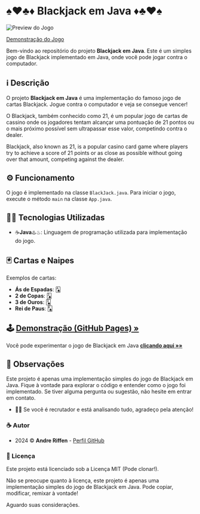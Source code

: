 # ♠️♥️♣️♦️ Blackjack em Java ♦️♣️♥️♠️

![Preview do Jogo](url_para_preview_do_jogo) <!-- Substitua com a URL do preview do seu jogo -->

[Demonstração do Jogo](url_para_demo) <!-- Substitua com a URL da demonstração do seu jogo no GitHub Pages -->

Bem-vindo ao repositório do projeto **Blackjack em Java**. Este é um simples jogo de Blackjack implementado em Java, onde você pode jogar contra o computador.


## ℹ️ Descrição

O projeto **Blackjack em Java** é uma implementação do famoso jogo de cartas Blackjack. Jogue contra o computador e veja se consegue vencer!

O Blackjack, também conhecido como 21, é um popular jogo de cartas de cassino onde os jogadores tentam alcançar uma pontuação de 21 pontos ou o mais próximo possível sem ultrapassar esse valor, competindo contra o dealer.

Blackjack, also known as 21, is a popular casino card game where players try to achieve a score of 21 points or as close as possible without going over that amount, competing against the dealer.

## ⚙️ Funcionamento

O jogo é implementado na classe `BlackJack.java`. Para iniciar o jogo, execute o método `main` na classe `App.java`.

## 👨‍💻 Tecnologias Utilizadas

- ☕**Java**♨️♨: Linguagem de programação utilizada para implementação do jogo.

## 🃏 Cartas e Naipes

Exemplos de cartas:

- **Ás de Espadas**: 🂡
- **2 de Copas**: 🂢
- **3 de Ouros**: 🂣
- **Rei de Paus**: 🂮

## 🕹️ [Demonstração (GitHub Pages) »](url_para_demo) <!-- Substitua com a URL da demonstração do seu jogo no GitHub Pages -->

Você pode experimentar o jogo de Blackjack em Java [**clicando aqui »»**](url_para_demo) <!-- Substitua com a URL da demonstração do seu jogo no GitHub Pages -->

## 💬 Observações

Este projeto é apenas uma implementação simples do jogo de Blackjack em Java. Fique à vontade para explorar o código e entender como o jogo foi implementado. Se tiver alguma pergunta ou sugestão, não hesite em entrar em contato.

- 🙋‍♂️ Se você é recrutador e está analisando tudo, agradeço pela atenção!

### ☕ Autor

- 2024 ©️ **Andre Riffen** - [Perfil GitHub](url_para_perfil_github) <!-- Substitua com a URL do seu perfil no GitHub -->

### 📜 Licença

Este projeto está licenciado sob a Licença MIT (Pode clonar!). <!-- Mantenha esta linha se desejar manter a licença MIT -->

Não se preocupe quanto à licença, este projeto é apenas uma implementação simples do jogo de Blackjack em Java. Pode copiar, modificar, remixar à vontade!

Aguardo suas considerações.

